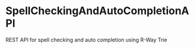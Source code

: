 # SpellCheckingAndAutoCompletionAPI
REST API for spell checking and auto completion using R-Way Trie
